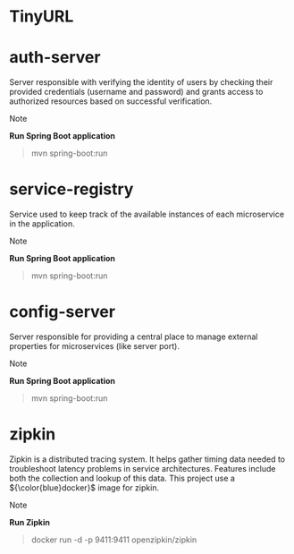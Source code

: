 # TinyURL

# auth-server

Server responsible with verifying the identity of users by checking their provided credentials (username and password) and grants access to authorized resources based on successful verification.

> [!NOTE]
> **Run Spring Boot application**

> mvn spring-boot:run


# service-registry

Service used to keep track of the available instances of each microservice in the application.

> [!NOTE]
> **Run Spring Boot application**

> mvn spring-boot:run


# config-server

Server responsible for providing a central place to manage external properties for microservices (like server port).

> [!NOTE]
> **Run Spring Boot application**

> mvn spring-boot:run


# zipkin
Zipkin is a distributed tracing system. It helps gather timing data needed to troubleshoot latency problems in service architectures. Features include both the collection and lookup of this data.
This project use a 	${\color{blue}docker}$ image for zipkin.

> [!NOTE]
> **Run Zipkin**

> docker run -d -p 9411:9411 openzipkin/zipkin
